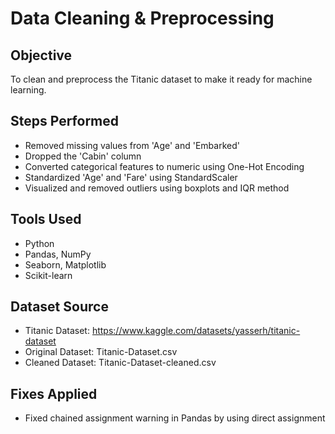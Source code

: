 # Data Cleaning & Preprocessing

## Objective
To clean and preprocess the Titanic dataset to make it ready for machine learning.

## Steps Performed
- Removed missing values from 'Age' and 'Embarked'
- Dropped the 'Cabin' column
- Converted categorical features to numeric using One-Hot Encoding
- Standardized 'Age' and 'Fare' using StandardScaler
- Visualized and removed outliers using boxplots and IQR method

## Tools Used
- Python
- Pandas, NumPy
- Seaborn, Matplotlib
- Scikit-learn

## Dataset Source
- Titanic Dataset: https://www.kaggle.com/datasets/yasserh/titanic-dataset
- Original Dataset: Titanic-Dataset.csv
- Cleaned Dataset: Titanic-Dataset-cleaned.csv

## Fixes Applied
- Fixed chained assignment warning in Pandas by using direct assignment
